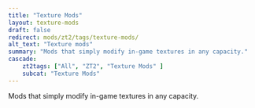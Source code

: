 ```yaml
---
title: "Texture Mods"
layout: texture-mods
draft: false
redirect: mods/zt2/tags/texture-mods/
alt_text: "Texture mods"
summary: "Mods that simply modify in-game textures in any capacity."
cascade:
    zt2tags: ["All", "ZT2", "Texture Mods" ]
    subcat: "Texture Mods"
---
```


Mods that simply modify in-game textures in any capacity.